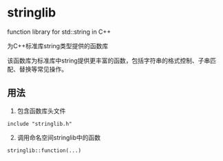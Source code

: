 stringlib
=========

function library for std::string in C++ 

为C++标准库string类型提供的函数库


该函数库为标准库中string提供更丰富的函数，包括字符串的格式控制、子串匹配、替换等常见操作。


## 用法
1. 包含函数库头文件

<code>include "stringlib.h"</code>

2. 调用命名空间stringlib中的函数

<code>stringlib::function(...)</code>
